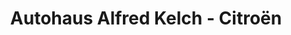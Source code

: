 ---
title: "Autohaus Alfred Kelch - Citroën"
url: /neuruppin/autohaus-alfred-kelch-citroen/
shop: Autohaus
---